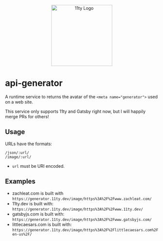<p align="center"><img src="https://www.11ty.dev/img/logo-github.svg" width="200" height="200" alt="11ty Logo"></p>

# api-generator

A runtime service to returns the avatar of the `<meta name="generator">` used on a web site.

This service only supports 11ty and Gatsby right now, but I will happily merge PRs for others!

## Usage

URLs have the formats:

```
/json/:url/
/image/:url/
```

* `url` must be URI encoded.

## Examples

* zachleat.com is built with `https://generator.11ty.dev/image/https%3A%2F%2Fwww.zachleat.com/`
* 11ty.dev is built with: `https://generator.11ty.dev/image/https%3A%2F%2Fwww.11ty.dev/`
* gatsbyjs.com is built with: `https://generator.11ty.dev/image/https%3A%2F%2Fwww.gatsbyjs.com/`
* littlecaesars.com is built with: `https://generator.11ty.dev/image/https%3A%2F%2Flittlecaesars.com%2Fen-us%2F/`
